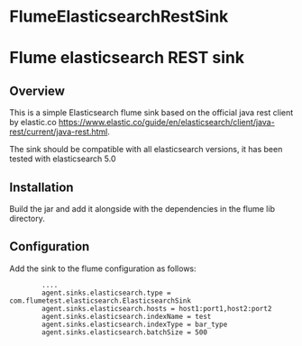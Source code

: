 # FlumeElasticsearchRestSink
Flume elasticsearch REST sink
=============================

Overview
---------

This is a simple Elasticsearch flume sink based on the official java rest client by elastic.co https://www.elastic.co/guide/en/elasticsearch/client/java-rest/current/java-rest.html. 

The sink should be compatible with all elasticsearch versions, it has been tested with elasticsearch 5.0

Installation
------------

Build the jar and add it alongside with the dependencies in the flume lib directory.

Configuration
------------

Add the sink to the flume configuration as follows:
```
        ....
        agent.sinks.elasticsearch.type = com.flumetest.elasticsearch.ElasticsearchSink
        agent.sinks.elasticsearch.hosts = host1:port1,host2:port2
        agent.sinks.elasticsearch.indexName = test
        agent.sinks.elasticsearch.indexType = bar_type
        agent.sinks.elasticsearch.batchSize = 500
```
